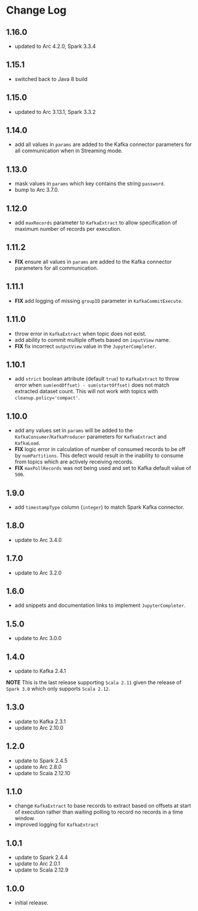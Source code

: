 # Change Log

## 1.16.0

- updated to Arc 4.2.0, Spark 3.3.4

## 1.15.1

- switched back to Java 8 build

## 1.15.0

- updated to Arc 3.13.1, Spark 3.3.2

## 1.14.0

- add all values in `params` are added to the Kafka connector parameters for all communication when in Streaming mode.

## 1.13.0

- mask values in `params` which key contains the string  `password`.
- bump to Arc 3.7.0.

## 1.12.0

- add `maxRecords` parameter to `KafkaExtract` to allow specification of maximum number of records per execution.

## 1.11.2

- **FIX** ensure all values in `params` are added to the Kafka connector parameters for all communication.

## 1.11.1

- **FIX** add logging of missing `groupID` parameter in `KafkaCommitExecute`.

## 1.11.0

- throw error in `KafkaExtract` when topic does not exist.
- add ability to commit multiple offsets based on `inputView` name.
- **FIX** fix incorrect `outputView` value in the `JupyterCompleter`.

## 1.10.1

- add `strict` boolean attribute (default `true`) to `KafkaExtract` to throw error when `sum(endOffset) - sum(startOffset)` does not match extracted dataset count. This will not work with topics with `cleanup.policy='compact'`.

## 1.10.0

- add any values set in `params` will be added to the `KafkaConsumer`/`KafkaProducer` parameters for `KafkaExtract` and `KafkaLoad`.
- **FIX** logic error in calculation of number of consumed records to be off by `numPartitions`. This defect would result in the inability to consume from topics which are actively receiving records.
- **FIX** `maxPollRecords` was not being used and set to Kafka default value of `500`.

## 1.9.0

- add `timestampType` column (`integer`) to match Spark Kafka connector.

## 1.8.0

- update to Arc 3.4.0

## 1.7.0

- update to Arc 3.2.0

## 1.6.0

- add snippets and documentation links to implement `JupyterCompleter`.

## 1.5.0

- update to Arc 3.0.0

## 1.4.0

- update to Kafka 2.4.1

**NOTE** This is the last release supporting `Scala 2.11` given the release of `Spark 3.0` which only supports `Scala 2.12`.

## 1.3.0

- update to Kafka 2.3.1
- update to Arc 2.10.0

## 1.2.0

- update to Spark 2.4.5
- update to Arc 2.8.0
- update to Scala 2.12.10

## 1.1.0

- change `KafkaExtract` to base records to extract based on offsets at start of execution rather than waiting polling to record no records in a time window.
- improved logging for `KafkaExtract`

## 1.0.1

- update to Spark 2.4.4
- update to Arc 2.0.1
- update to Scala 2.12.9

## 1.0.0

- initial release.

